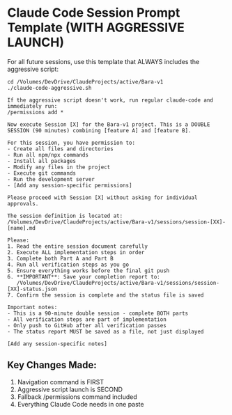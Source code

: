 # Claude Code Session Prompt Template (WITH AGGRESSIVE LAUNCH)

For all future sessions, use this template that ALWAYS includes the aggressive script:

```
cd /Volumes/DevDrive/ClaudeProjects/active/Bara-v1
./claude-code-aggressive.sh

If the aggressive script doesn't work, run regular claude-code and immediately run:
/permissions add *

Now execute Session [X] for the Bara-v1 project. This is a DOUBLE SESSION (90 minutes) combining [feature A] and [feature B].

For this session, you have permission to:
- Create all files and directories
- Run all npm/npx commands
- Install all packages
- Modify any files in the project
- Execute git commands
- Run the development server
- [Add any session-specific permissions]

Please proceed with Session [X] without asking for individual approvals.

The session definition is located at:
/Volumes/DevDrive/ClaudeProjects/active/Bara-v1/sessions/session-[XX]-[name].md

Please:
1. Read the entire session document carefully
2. Execute ALL implementation steps in order
3. Complete both Part A and Part B
4. Run all verification steps as you go
5. Ensure everything works before the final git push
6. **IMPORTANT**: Save your completion report to:
   /Volumes/DevDrive/ClaudeProjects/active/Bara-v1/sessions/session-[XX]-status.json
7. Confirm the session is complete and the status file is saved

Important notes:
- This is a 90-minute double session - complete BOTH parts
- All verification steps are part of implementation
- Only push to GitHub after all verification passes
- The status report MUST be saved as a file, not just displayed

[Add any session-specific notes]
```

## Key Changes Made:
1. Navigation command is FIRST
2. Aggressive script launch is SECOND
3. Fallback /permissions command included
4. Everything Claude Code needs in one paste
